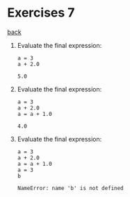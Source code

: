 # Exercises 7
[back](../)

1. Evaluate the final expression:
	```
	a = 3
	a + 2.0
	```
	`5.0`

2. Evaluate the final expression:
	```
	a = 3
	a + 2.0
	a = a + 1.0
	```
	`4.0`

3. Evaluate the final expression:
	```
	a = 3
	a + 2.0
	a = a + 1.0
	a = 3
	b
	```
	`NameError: name 'b' is not defined`